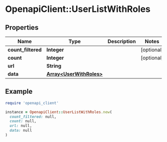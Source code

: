# OpenapiClient::UserListWithRoles

## Properties

| Name | Type | Description | Notes |
| ---- | ---- | ----------- | ----- |
| **count_filtered** | **Integer** |  | [optional] |
| **count** | **Integer** |  | [optional] |
| **url** | **String** |  |  |
| **data** | [**Array&lt;UserWithRoles&gt;**](UserWithRoles.md) |  |  |

## Example

```ruby
require 'openapi_client'

instance = OpenapiClient::UserListWithRoles.new(
  count_filtered: null,
  count: null,
  url: null,
  data: null
)
```

